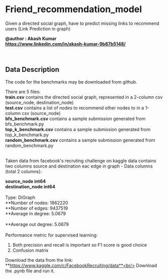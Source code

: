 # Friend_recommendation_model
Given a directed social graph, have to predict missing links to recommend users (Link Prediction in graph)
 
 **@author : Akash Kumar<br/>
 https://www.linkedin.com/in/akash-kumar-9b87b5148/**

<br/>

<h2>Data Description</h2>

The code for the benchmarks may be downloaded from github. 

There are 5 files:
<br/>
**train.csv** contains the directed social graph, represented in a 2-column csv (source_node, destination_node)<br/>
**test.csv** contains a list of nodes to recommend other nodes to in a 1-column csv (source_node)<br/>
**bfs_benchmark.csv** contains a sample submission generated from bfs_benchmark.py<br/>
**top_k_benchmark.csv** contains a sample submission generated from top_k_benchmark.py<br/>
**random_benchmark.csv** contains a sample submission generated from random_benchmark.py<br/>

<br/>
Taken data from facebook's recruting challenge on kaggle data contains two columns source and destination eac edge in graph - Data columns (total 2 columns):<br/>

**source_node int64**<br/>
**destination_node int64**<br/><br/>
Type: DiGraph<br/>
**Number of nodes: 1862220<br/>
**Number of edges: 9437519<br/>
**Average in degree:   5.0679<br/><br/>
**Average out degree:   5.0679<br/>
<br/>
Performance metric for supervised learning:<br/>
<ol><li>Both precision and recall is important so F1 score is good choice</li>
  <li>Confusion matrix</li></ol>
  
  
 Download the data from the link: **https://www.kaggle.com/c/FacebookRecruiting/data**<br/>
 Download the .pynb file and run it.
